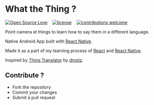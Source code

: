 # What the Thing ?

[![Open Source Love](https://badges.frapsoft.com/os/v2/open-source.svg?v=102)](https://github.com/vigzmv/what_the_thing)  &nbsp;&nbsp;
[![license](https://img.shields.io/github/license/mashape/apistatus.svg)](https://github.com/vigzmv/what_the_thing)  &nbsp;&nbsp;
[![contributions welcome](https://img.shields.io/badge/contributions-welcome-brightgreen.svg?style=flat)](https://github.com/vigzmv/what_the_thing)

Point camera at things to learn how to say them in a different language.

Native Android App built with [React Native](https://github.com/facebook/react-native).

Made it as a part of my learning process of [React](https://github.com/facebook/react-native) and [React Native](https://github.com/facebook/react-native).

Inspired by [Thing Translator](https://github.com/dmotz/thing-translator) by [dmotz](https://github.com/dmotz).


## Contribute ?

- Fork the repository
- Commit your changes
- Submit a pull request




